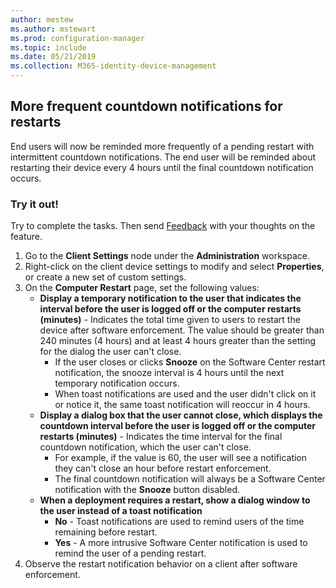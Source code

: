 ```yaml
---
author: mestew
ms.author: mstewart
ms.prod: configuration-manager
ms.topic: include
ms.date: 05/21/2019
ms.collection: M365-identity-device-management
---
```


## <a name="bkmk_restart"></a> More frequent countdown notifications for restarts
<!--3976435-->
End users will now be reminded more frequently of a pending restart with intermittent countdown notifications. The end user will be reminded about restarting their device every 4 hours until the final countdown notification occurs.

### Try it out!

Try to complete the tasks. Then send [Feedback](/sccm/core/understand/find-help#product-feedback) with your thoughts on the feature.

1. Go to the **Client Settings** node under the **Administration** workspace.
2. Right-click on the client device settings to modify and select **Properties**, or create a new set of custom settings.
3. On the **Computer Restart** page, set the following values:
   - **Display a temporary notification to the user that indicates the interval before the user is logged off or the computer restarts (minutes)** - Indicates the total time given to users to restart the device after software enforcement. The value should be greater than 240 minutes (4 hours) and at least 4 hours greater than the setting for the dialog the user can't close.
      - If the user closes or clicks **Snooze** on the Software Center restart notification, the snooze interval is 4 hours until the next temporary notification occurs.
      - When toast notifications are used and the user didn't click on it or notice it, the same toast notification will reoccur in 4 hours.
   - **Display a dialog box that the user cannot close, which displays the countdown interval before the user is logged off or the computer restarts (minutes)** - Indicates the time interval for the final countdown notification, which the user can't close. 
      - For example, if the value is  60, the user will see a notification they can't close an hour before restart enforcement. 
      - The final countdown notification will always be a Software Center notification with the **Snooze** button disabled.
   - **When a deployment requires a restart, show a dialog window to the user instead of a toast notification** 
      - **No** - Toast notifications are used to remind users of the time remaining before restart. 
      -  **Yes** - A more intrusive Software Center notification is used to remind the user of a pending restart.
4. Observe the restart notification behavior on a client after software enforcement. 
